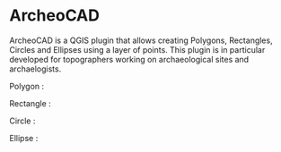 ArcheoCAD
=========

ArcheoCAD is a QGIS plugin that allows creating Polygons, Rectangles, Circles and Ellipses using a layer of points. This plugin is in particular developed for topographers working on archaeological sites and archaelogists.

Polygon : 

Rectangle : 

Circle : 

Ellipse : 
